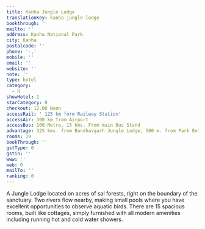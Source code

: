 ```yaml
---
title: Kanha Jungle Lodge
translationKey: kanha-jungle-lodge
bookthrough: ''
mailto: ''
address: Kanha National Park
city: Kanha
postalcode: ''
phone: '-,'
mobile: ''
email: ''
website: ''
note: ''
type: hotel
category:
  - H
showHotel: 1
starCategory: 0
checkout: 12.00 Noon
accessRail: ' 125 km form Railway Station'
accessAir: 300 km from Airport
accessBus: 100 Metre, 15 kms. From main Bus Stand
advantage: 325 kms. from Bandhavgarh Jungle Lodge, 500 m. from Park Entramce
rooms: 19
bookThrough: ''
gstType: 0
gstin: ''
www: ''
web: 0
mailTo: ''
ranking: 0
---
```







A Jungle Lodge located on acres of sal forests, right on the boundary of the sanctuary. Two rivers flow nearby, making small pools where you have excellent opportunities to observe aquatic birds. There are 15 spacious rooms, built like cottages, simply furnished with all modern amenities including running hot and cold water showers.